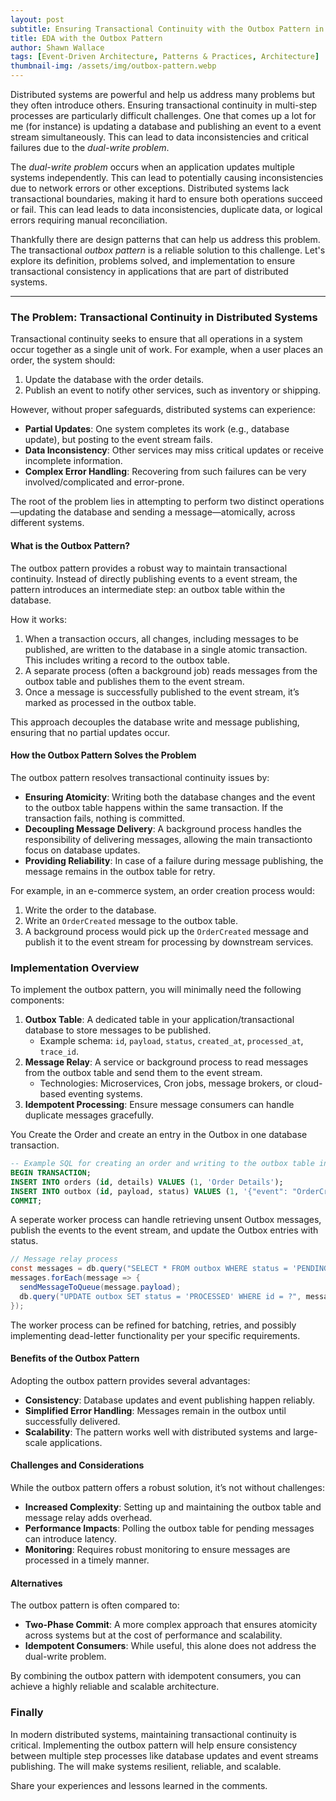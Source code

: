 ```yaml
---
layout: post
subtitle: Ensuring Transactional Continuity with the Outbox Pattern in distributed applications
title: EDA with the Outbox Pattern
author: Shawn Wallace
tags: [Event-Driven Architecture, Patterns & Practices, Architecture]
thumbnail-img: /assets/img/outbox-pattern.webp
---
```


Distributed systems are powerful and help us address many problems but they often introduce others. Ensuring 
transactional continuity in multi-step processes are particularly difficult challenges. One that comes up a lot for me (for instance) is updating a database 
and publishing an event to a event stream simultaneously. This can lead to data inconsistencies and critical failures 
due to the *dual-write problem*.

The *dual-write problem* occurs when an application updates multiple systems independently. This can lead to potentially 
causing inconsistencies due to network errors or other exceptions. Distributed systems lack transactional 
boundaries, making it hard to ensure both operations succeed or fail. This can lead leads to data inconsistencies, 
duplicate data, or logical errors requiring manual reconciliation.

Thankfully there are design patterns that can help us address this problem. The transactional *outbox pattern* 
is a reliable solution to this challenge. Let's explore its definition, problems solved, and implementation to ensure transactional consistency in applications that are part of distributed systems.

-----------

### The Problem: Transactional Continuity in Distributed Systems

Transactional continuity seeks to ensure that all operations in a system occur together as a single unit of work. For example, when a user places an order, the system should:
1.	Update the database with the order details.
2.	Publish an event to notify other services, such as inventory or shipping.

However, without proper safeguards, distributed systems can experience:

* **Partial Updates**: One system completes its work (e.g., database update), but posting to the event stream fails.
* **Data Inconsistency**: Other services may miss critical updates or receive incomplete information.
* **Complex Error Handling**: Recovering from such failures can be very involved/complicated and error-prone.

The root of the problem lies in attempting to perform two distinct operations—updating the database and 
sending a message—atomically, across different systems.

#### What is the Outbox Pattern?

The outbox pattern provides a robust way to maintain transactional continuity. Instead of directly publishing events to a event stream, the pattern introduces an intermediate step: an outbox table within the database.

How it works:
1.	When a transaction occurs, all changes, including messages to be published, are written to the database in a single atomic transaction. This includes writing a record to the outbox table.
2.	A separate process (often a background job) reads messages from the outbox table and publishes them to the event stream.
3.	Once a message is successfully published to the event stream, it’s marked as processed in the outbox table.

This approach decouples the database write and message publishing, ensuring that no partial updates occur.

#### How the Outbox Pattern Solves the Problem

The outbox pattern resolves transactional continuity issues by:
* **Ensuring Atomicity**: Writing both the database changes and the event to the outbox table happens within the same transaction. If the transaction fails, nothing is committed.
* **Decoupling Message Delivery**: A background process handles the responsibility of delivering messages, allowing the main transactionto focus on database updates.
* **Providing Reliability**: In case of a failure during message publishing, the message remains in the outbox table for retry.

For example, in an e-commerce system, an order creation process would:
1. Write the order to the database.
2. Write an `OrderCreated` message to the outbox table.
3. A background process would pick up the `OrderCreated` message and publish it to the event stream for processing by downstream services.

### Implementation Overview

To implement the outbox pattern, you will minimally need the following components:
1.	**Outbox Table**: A dedicated table in your application/transactional database to store messages to be published.
	* Example schema: `id`, `payload`, `status`, `created_at`, `processed_at`, `trace_id`.
2.	**Message Relay**: A service or background process to read messages from the outbox table and send them to the event stream.
	* Technologies: Microservices, Cron jobs, message brokers, or cloud-based eventing systems.
3.	**Idempotent Processing**: Ensure message consumers can handle duplicate messages gracefully.

You Create the Order and create an entry in the Outbox in one database transaction.

```sql
-- Example SQL for creating an order and writing to the outbox table in one transaction
BEGIN TRANSACTION;
INSERT INTO orders (id, details) VALUES (1, 'Order Details');
INSERT INTO outbox (id, payload, status) VALUES (1, '{"event": "OrderCreated"}', 'PENDING');
COMMIT;
```
A seperate worker process can handle retrieving unsent Outbox messages, publish the events to the event stream, and update the Outbox entries with status.

```csharp
// Message relay process
const messages = db.query("SELECT * FROM outbox WHERE status = 'PENDING'");
messages.forEach(message => {
  sendMessageToQueue(message.payload);
  db.query("UPDATE outbox SET status = 'PROCESSED' WHERE id = ?", message.id);
});
```
The worker process can be refined for batching, retries, and possibly implementing dead-letter functionality per your specific requirements.


#### Benefits of the Outbox Pattern

Adopting the outbox pattern provides several advantages:
* **Consistency**: Database updates and event publishing happen reliably.
* **Simplified Error Handling**: Messages remain in the outbox until successfully delivered.
* **Scalability**: The pattern works well with distributed systems and large-scale applications.
  
#### Challenges and Considerations

While the outbox pattern offers a robust solution, it’s not without challenges:
* **Increased Complexity**: Setting up and maintaining the outbox table and message relay adds overhead.
* **Performance Impacts**: Polling the outbox table for pending messages can introduce latency.
* **Monitoring**: Requires robust monitoring to ensure messages are processed in a timely manner.

#### Alternatives

The outbox pattern is often compared to:
* **Two-Phase Commit**: A more complex approach that ensures atomicity across systems but at the cost of 
performance and scalability.
* **Idempotent Consumers**: While useful, this alone does not address the dual-write problem.

By combining the outbox pattern with idempotent consumers, you can achieve a highly reliable and scalable architecture.

### Finally
In modern distributed systems, maintaining transactional continuity is critical. Implementing the outbox 
pattern will help ensure consistency between multiple step processes like database updates and event streams publishing. The will make systems 
resilient, reliable, and scalable.

Share your experiences and lessons learned in the comments.